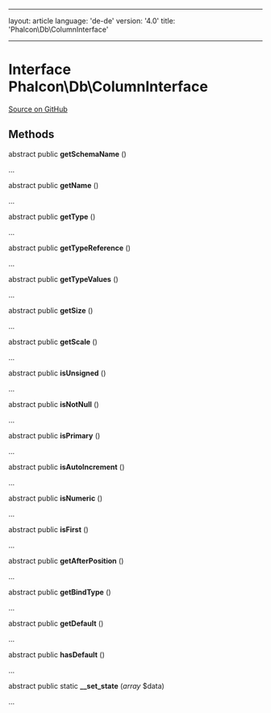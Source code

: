 * * *

layout: article language: 'de-de' version: '4.0' title: 'Phalcon\Db\ColumnInterface'

* * *

# Interface **Phalcon\Db\ColumnInterface**

<a href="https://github.com/phalcon/cphalcon/tree/v4.0.0/phalcon/db/columninterface.zep" class="btn btn-default btn-sm">Source on GitHub</a>

## Methods

abstract public **getSchemaName** ()

...

abstract public **getName** ()

...

abstract public **getType** ()

...

abstract public **getTypeReference** ()

...

abstract public **getTypeValues** ()

...

abstract public **getSize** ()

...

abstract public **getScale** ()

...

abstract public **isUnsigned** ()

...

abstract public **isNotNull** ()

...

abstract public **isPrimary** ()

...

abstract public **isAutoIncrement** ()

...

abstract public **isNumeric** ()

...

abstract public **isFirst** ()

...

abstract public **getAfterPosition** ()

...

abstract public **getBindType** ()

...

abstract public **getDefault** ()

...

abstract public **hasDefault** ()

...

abstract public static **__set_state** (*array* $data)

...